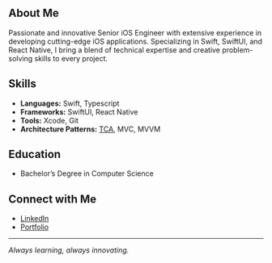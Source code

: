 ## About Me
Passionate and innovative Senior iOS Engineer with extensive experience in developing cutting-edge iOS applications. Specializing in Swift, SwiftUI, and React Native, I bring a blend of technical expertise and creative problem-solving skills to every project.

## Skills
- **Languages:** Swift, Typescript
- **Frameworks:** SwiftUI, React Native
- **Tools:** Xcode, Git
- **Architecture Patterns:** [TCA](https://github.com/pointfreeco/swift-composable-architecture), MVC, MVVM

## Education
- Bachelor’s Degree in Computer Science

## Connect with Me
- [LinkedIn](https://www.linkedin.com/in/williambrandin/)
- [Portfolio](https://paper.dropbox.com/doc/Will-Brandin-iOS-Engineer--CEN6U4f2_lZklVg6lcbv8jijAQ-pV36iK5sTGjPMU5kKTykM)

---
*Always learning, always innovating.*
